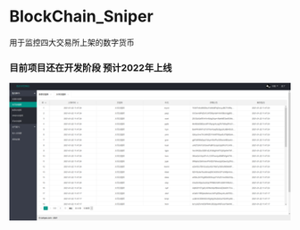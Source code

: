 # BlockChain_Sniper
用于监控四大交易所上架的数字货币
### 目前项目还在开发阶段 预计2022年上线
![show](https://github.com/r4bbit2015/BlockChain_Sniper/blob/main/4a96204213d18be12c552619e3d80aa.png)
